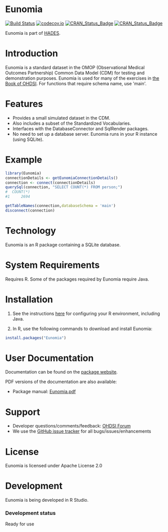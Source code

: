 Eunomia
=======

[![Build Status](https://travis-ci.org/OHDSI/Eunomia.svg?branch=main)](https://travis-ci.org/OHDSI/Eunomia)
[![codecov.io](https://codecov.io/github/OHDSI/Eunomia/coverage.svg?branch=main)](https://codecov.io/github/OHDSI/Eunomia?branch=main)
[![CRAN_Status_Badge](http://www.r-pkg.org/badges/version/Eunomia)](https://cran.r-project.org/package=Eunomia)
[![CRAN_Status_Badge](http://cranlogs.r-pkg.org/badges/Eunomia)](https://cran.r-project.org/package=Eunomia)

Eunomia is part of [HADES](https://ohdsi.github.io/Hades/).

Introduction
============
Eunomia is a standard dataset in the OMOP (Observational Medical Outcomes Partnership) Common Data Model (CDM) for testing and demonstration purposes. Eunomia is used for many of the exercises in [the Book of OHDSI](https://ohdsi.github.io/TheBookOfOhdsi/). For functions that require schema name, use 'main'.

Features
========
- Provides a small simulated dataset in the CDM.
- Also includes a subset of the Standardized Vocabularies.
- Interfaces with the DatabaseConnector and SqlRender packages.
- No need to set up a database server. Eunomia runs in your R instance (using SQLite).

Example
=======

```R
library(Eunomia)
connectionDetails <- getEunomiaConnectionDetails()
connection <- connect(connectionDetails)
querySql(connection, "SELECT COUNT(*) FROM person;")
#  COUNT(*)
#1     2694

getTableNames(connection,databaseSchema = 'main')
disconnect(connection)
```

Technology
==========
Eunomia is an R package containing a SQLite database. 

System Requirements
===================
Requires R. Some of the packages required by Eunomia require Java. 

Installation
============

1. See the instructions [here](https://ohdsi.github.io/Hades/rSetup.html) for configuring your R environment, including Java.

2. In R, use the following commands to download and install Eunomia:

  ```r
  install.packages("Eunomia")
  ```
  
User Documentation
==================
Documentation can be found on the [package website](https://ohdsi.github.io/Eunomia/).

PDF versions of the documentation are also available:
* Package manual: [Eunomia.pdf](https://raw.githubusercontent.com/OHDSI/Eunomia/main/extras/Eunomia.pdf)

Support
=======
* Developer questions/comments/feedback: <a href="http://forums.ohdsi.org/c/developers">OHDSI Forum</a>
* We use the <a href="https://github.com/OHDSI/Eunomia/issues">GitHub issue tracker</a> for all bugs/issues/enhancements

License
=======
Eunomia is licensed under Apache License 2.0

Development
===========
Eunomia is being developed in R Studio.

### Development status

Ready for use
